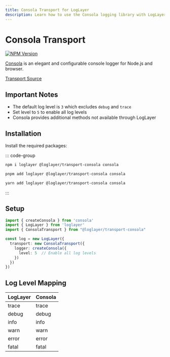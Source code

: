 ```yaml
---
title: Consola Transport for LogLayer
description: Learn how to use the Consola logging library with LogLayer
---
```


# Consola Transport

[![NPM Version](https://img.shields.io/npm/v/%40loglayer%2Ftransport-consola)](https://www.npmjs.com/package/@loglayer/transport-consola)

[Consola](https://github.com/unjs/consola) is an elegant and configurable console logger for Node.js and browser.

[Transport Source](https://github.com/loglayer/loglayer/tree/master/packages/transports/consola)

## Important Notes

- The default log level is `3` which excludes `debug` and `trace`
- Set level to `5` to enable all log levels
- Consola provides additional methods not available through LogLayer

## Installation

Install the required packages:

::: code-group

```sh [npm]
npm i loglayer @loglayer/transport-consola consola
```

```sh [pnpm]
pnpm add loglayer @loglayer/transport-consola consola
```

```sh [yarn]
yarn add loglayer @loglayer/transport-consola consola
```

:::

## Setup

```typescript
import { createConsola } from 'consola'
import { LogLayer } from 'loglayer'
import { ConsolaTransport } from "@loglayer/transport-consola"

const log = new LogLayer({
  transport: new ConsolaTransport({
    logger: createConsola({
      level: 5  // Enable all log levels
    })
  })
})
```

## Log Level Mapping

| LogLayer | Consola |
|----------|---------|
| trace    | trace   |
| debug    | debug   |
| info     | info    |
| warn     | warn    |
| error    | error   |
| fatal    | fatal   |

